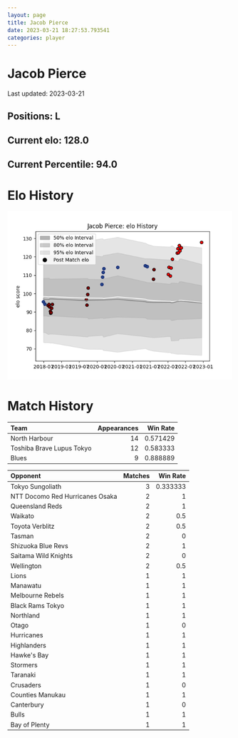 ```yaml
---  
layout: page  
title: Jacob Pierce  
date: 2023-03-21 18:27:53.793541  
categories: player  
---
```

# Jacob Pierce


Last updated: 2023-03-21
## Positions: L

## Current elo: 128.0

## Current Percentile: 94.0

# Elo History


![elo history](history_JacobPierce.png)
# Match History


| Team                      |   Appearances |   Win Rate |
|:--------------------------|--------------:|-----------:|
| North Harbour             |            14 |   0.571429 |
| Toshiba Brave Lupus Tokyo |            12 |   0.583333 |
| Blues                     |             9 |   0.888889 |

| Opponent                        |   Matches |   Win Rate |
|:--------------------------------|----------:|-----------:|
| Tokyo Sungoliath                |         3 |   0.333333 |
| NTT Docomo Red Hurricanes Osaka |         2 |   1        |
| Queensland Reds                 |         2 |   1        |
| Waikato                         |         2 |   0.5      |
| Toyota Verblitz                 |         2 |   0.5      |
| Tasman                          |         2 |   0        |
| Shizuoka Blue Revs              |         2 |   1        |
| Saitama Wild Knights            |         2 |   0        |
| Wellington                      |         2 |   0.5      |
| Lions                           |         1 |   1        |
| Manawatu                        |         1 |   1        |
| Melbourne Rebels                |         1 |   1        |
| Black Rams Tokyo                |         1 |   1        |
| Northland                       |         1 |   1        |
| Otago                           |         1 |   0        |
| Hurricanes                      |         1 |   1        |
| Highlanders                     |         1 |   1        |
| Hawke's Bay                     |         1 |   1        |
| Stormers                        |         1 |   1        |
| Taranaki                        |         1 |   1        |
| Crusaders                       |         1 |   0        |
| Counties Manukau                |         1 |   1        |
| Canterbury                      |         1 |   0        |
| Bulls                           |         1 |   1        |
| Bay of Plenty                   |         1 |   1        |